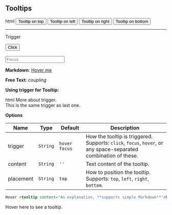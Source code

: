 ## Tooltips

<include src="codeAndOutput.md" boilerplate >
<variable name="highlightStyle">html</variable>
<variable name="code">
<tooltip content="Lorem ipsum dolor sit amet" placement="top">
  <button class="btn btn-secondary">Tooltip on top</button>
</tooltip>
<tooltip content="Lorem ipsum dolor sit amet" placement="left">
  <button class="btn btn-secondary">Tooltip on left</button>
</tooltip>
<tooltip content="Lorem ipsum dolor sit amet" placement="right">
  <button class="btn btn-secondary">Tooltip on right</button>
</tooltip>
<tooltip content="Lorem ipsum dolor sit amet" placement="bottom">
  <button class="btn btn-secondary">Tooltip on bottom</button>
</tooltip>
<hr />
Trigger
<p>
  <tooltip content="Lorem ipsum dolor sit amet" placement="top" trigger="click">
    <button class="btn btn-secondary">Click</button>
  </tooltip>
  <br />
  <br />
  <tooltip content="Lorem ipsum dolor sit amet" placement="top" trigger="focus">
    <input placeholder="Focus"></input>
  </tooltip>
</p>

**Markdown**:
<tooltip content="*Hello* **World**">
  <a href="">Hover me</a>
</tooltip>
<br />

**Free Text**:
<tooltip content="coupling is the degree of interdependence between software modules; a measure of how closely connected two routines or modules are; the strength of the relationships between modules."><i>coupling</i></tooltip>
</variable>
</include>

**Using trigger for Tooltip:**<br>

<include src="codeAndOutput.md" boilerplate >
<variable name="highlightStyle">html</variable>
<variable name="code">
More about <trigger for="tt:trigger_id">trigger</trigger>.
<tooltip id="tt:trigger_id" content="This tooltip triggered by a trigger"></tooltip>
<br>
This is the same <trigger for="tt:trigger_id">trigger</trigger> as last one.
</variable>
</include>

<panel header="More about triggers">
<include src="extra/triggers.md" />
</panel><p/>

****Options****

Name | Type | Default | Description
---- | ---- | ------- | ------
trigger	| `String` | `hover focus` | How the tooltip is triggered.<br>Supports: `click`, `focus`, `hover`, or any space-separated combination of these.
content | `String` | `''` | Text content of the tooltip.
placement | `String` | `top` | How to position the tooltip.<br>Supports: `top`, `left`, `right`, `bottom`.


<span id="short" class="d-none">

```html
Hover <tooltip content="An explanation, **supports simple Markdown**">here</tooltip> to see a tooltip.
```
</span>

<span id="examples" class="d-none">

Hover <tooltip content="An explanation, **supports simple Markdown**">here</tooltip> to see a tooltip.
</span>
